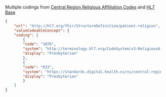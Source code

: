 Multiple codings from [Central Region Religious Affliliation Codes](./ValueSet-nzcr-religion-value-set.html)
and [HL7 Base](http://terminology.hl7.org/CodeSystem/v3-ReligiousAffiliation)

```json
{
    "url": "http://hl7.org/fhir/StructureDefinition/patient-religion",
    "valueCodeableConcept": {
    "coding": [
        {
        "code": "1076",
        "system": "http://terminology.hl7.org/CodeSystem/v3-ReligiousAffiliation",
        "display": "Presbyterian"
        },
        {
        "code": "R33",
        "system": "https://standards.digital.health.nz/ns/central-region/patient-religion",
        "display": "Presbyterian"
        }
    ]
}
```